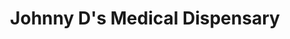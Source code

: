 ---
title: "Johnny D's Medical Dispensary"
url: /muskogee/johnny-ds-medical-dispensary/
shop: Hanf
---